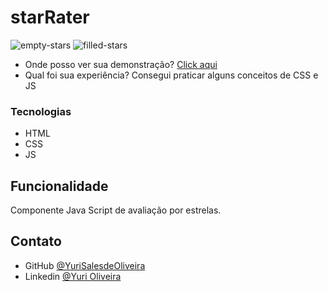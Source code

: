 # starRater

![empty-stars](https://user-images.githubusercontent.com/54549125/150289447-80e5ac85-96cb-4c3c-95bc-bff73b5c5c82.png)
![filled-stars](https://user-images.githubusercontent.com/54549125/150289458-c4417211-a689-4519-82cf-62c5cc7b9ccc.png)

- Onde posso ver sua demonstração? [Click aqui](https://yurisalesdeoliveira.github.io/starRater/)
- Qual foi sua experiência? Consegui praticar alguns conceitos de CSS e JS

### Tecnologias

- HTML
- CSS
- JS

## Funcionalidade

Componente Java Script de avaliação por estrelas.

## Contato

- GitHub [@YuriSalesdeOliveira](https://github.com/YuriSalesdeOliveira)
- Linkedin [@Yuri Oliveira](https://www.linkedin.com/in/yuri-oliveira-0703801a2/)


